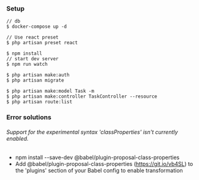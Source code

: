 ### Setup
```
// db
$ docker-compose up -d 

// Use react preset
$ php artisan preset react

$ npm install 
// start dev server
$ npm run watch 

$ php artisan make:auth
$ php artisan migrate

$ php artisan make:model Task -m
$ php artisan make:controller TaskController --resource
$ php artisan route:list
```

### Error solutions
###### Support for the experimental syntax 'classProperties' isn't currently enabled.
* npm install --save-dev @babel/plugin-proposal-class-properties
* Add @babel/plugin-proposal-class-properties (https://git.io/vb4SL) to the 'plugins' section of your Babel config to enable transformation
